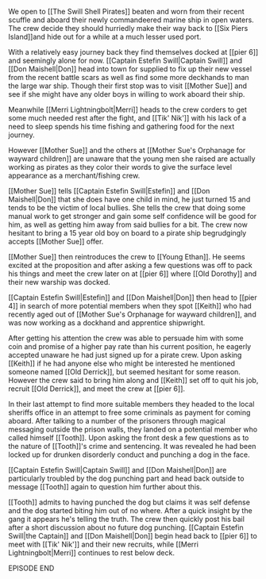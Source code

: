 We open to [[The Swill Shell Pirates]] beaten and worn from their recent scuffle and aboard their newly commandeered marine ship in open waters. The crew decide they should hurriedly make their way back to [[Six Piers Island]]and hide out for a while at a much lesser used port.

With a relatively easy journey back they find themselves docked at [[pier 6]] and seemingly alone for now. [[Captain Estefin Swill|Captain Swill]] and [[Don Maishell|Don]] head into town for supplied to fix up their new vessel from the recent battle scars as well as find some more deckhands to man the large war ship. Though their first stop was to visit [[Mother Sue]] and see if she might have any older boys in willing to work aboard their ship.

Meanwhile [[Merri Lightningbolt|Merri]] heads to the crew corders to get some much needed rest after the fight, and [[Tik' Nik']] with his lack of a need to sleep spends his time fishing and gathering food for the next journey.

However [[Mother Sue]] and the others at [[Mother Sue's Orphanage for wayward children]] are unaware that the young men she raised are actually working as pirates as they color their words to give the surface level appearance as a merchant/fishing crew.

[[Mother Sue]] tells [[Captain Estefin Swill|Estefin]] and [[Don Maishell|Don]] that she does have one child in mind, he just turned 15 and tends to be the victim of local bullies. She tells the crew that doing some manual work to get stronger and gain some self confidence will be good for him, as well as getting him away from said bullies for a bit. The crew now hesitant to bring a 15 year old boy on board to a pirate ship begrudgingly accepts [[Mother Sue]] offer.

[[Mother Sue]] then reintroduces the crew to [[Young Ethan]]. He seems excited at the proposition and after asking a few questions was off to pack his things and meet the crew later on at [[pier 6]] where [[Old Dorothy]] and their new warship was docked.

[[Captain Estefin Swill|Estefin]] and [[Don Maishell|Don]] then head to [[pier 4]] in search of more potential members when they spot [[Keith]] who had recently aged out of [[Mother Sue's Orphanage for wayward children]], and was now working as a dockhand and apprentice shipwright.

After getting his attention the crew was able to persuade him with some coin and promise of a higher pay rate than his current position, he eagerly accepted unaware he had just signed up for a pirate crew. Upon asking [[Keith]] if he had anyone else who might be interested he mentioned someone named [[Old Derrick]], but seemed hesitant for some reason. However the crew said to bring him along and [[Keith]] set off to quit his job, recruit [[Old Derrick]], and meet the crew at [[pier 6]].

In their last attempt to find more suitable members they headed to the local sheriffs office in an attempt to free some criminals as payment for coming aboard. After talking to a number of the prisoners through magical messaging outside the prison walls, they landed on a potential member who called himself [[Tooth]]. Upon asking the front desk a few questions as to the nature of [[Tooth]]'s crime and sentencing. It was revealed he had been locked up for drunken disorderly conduct and punching a dog in the face.

[[Captain Estefin Swill|Captain Swill]] and [[Don Maishell|Don]] are particularly troubled by the dog punching part and head back outside to message [[Tooth]] again to question him further about this.

[[Tooth]] admits to having punched the dog but claims it was self defense and the dog started biting him out of no where. After a quick insight by the gang it appears he's telling the truth. The crew then quickly post his bail after a short discussion about no future dog punching. [[Captain Estefin Swill|the Captain]] and [[Don Maishell|Don]] begin head back to [[pier 6]] to meet with [[Tik' Nik']] and their new recruits, while [[Merri Lightningbolt|Merri]] continues to rest below deck.

EPISODE END
